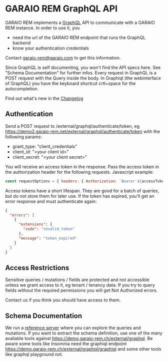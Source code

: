 # GARAIO REM GraphQL API

GARAIO REM implements a [GraphQL](https://graphql.org) API to communicate with a GARAIO REM instance. In order to use it, you

- need the url of the GARAIO REM endpoint that runs the GraphQL backend
- know your authentication credentials

Contact [garaio-rem@garaio.com](mailto:garaio-rem@garaio.com) to get this information.

Since GraphQL is self documenting, you won't find the API specs here. See "Schema Documentation" for further infos. Every request in GraphQL is a POST request with the Query inside the body.
In Graphiql (the webinterface of GraphQL) you have the keyboard shortcut crtl+space for the autocompletion.

Find out what's new in the [Changelog](Changelog.md)

## Authentication

Send a POST request to /external/graphql/authenticate/token, eg <https://demo2.garaio-rem.net/external/graphql/authenticate/token> with the following params:

- grant_type: "client_credentials"
- client_id: "\<your  client id>"
- client_secret: "\<your  client secret>"

You will receive an access token in the response. Pass the access token in the authorization header for the following requests. Javascript example:

```javascript
const requestOptions = { headers: { Authorization: `Bearer ${accessToken}` } }
```

Access tokens have a short lifespan. They are good for a batch of queries, but do not store them for later use. If the token has expired, you'll get an error response and must authenticate again:

```json
{
  "errors": [
    {
      "extensions": {
        "code": "invalid_token"
      },
      "message": "token_expired"
    }
  ]
}
````

## Access Restrictions

Sensitive queries / mutations / fields are protected and not accessible unless we grant access to it, eg tenant / tenancy data. If you try to query fields without the required permissions you will get Not Authorized errors.

Contact us if you think you should have access to them.

## Schema Documentation

We run a [reference server](https://demo.garaio-rem.ch/external/graphql/graphiql) where you can explore the queries and mutations. If you want to extract the schema definition, use one of the many avaliable tools against <https://demo.garaio-rem.ch/external/graphql>. Be aware some tools like Insomnia need the graphiql endpoint <https://demo.garaio-rem.ch/external/graphql/graphiql> and some other tools like graphql playground not.
